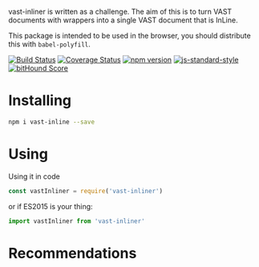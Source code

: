 vast-inliner is written as a challenge. The aim of this is to turn VAST documents with wrappers into a single VAST document that is InLine.

This package is intended to be used in the browser, you should distribute this with `babel-polyfill`.

[![Build Status](https://travis-ci.org/kahwee/vast-inliner.svg?branch=master)](https://travis-ci.org/kahwee/vast-inliner)
[![Coverage Status](https://coveralls.io/repos/github/kahwee/vast-inliner/badge.svg?branch=master)](https://coveralls.io/github/kahwee/vast-inliner?branch=master)
[![npm version](https://badge.fury.io/js/vast-inliner.svg)](https://badge.fury.io/js/vast-inliner)
[![js-standard-style](https://img.shields.io/badge/code%20style-standard-brightgreen.svg?style=flat)](https://github.com/feross/standard)
[![bitHound Score](https://www.bithound.io/github/kahwee/vast-inliner/badges/score.svg)](https://www.bithound.io/github/kahwee/vast-inliner)

# Installing

```sh
npm i vast-inline --save
```

# Using

Using it in code

```js
const vastInliner = require('vast-inliner')
```

or if ES2015 is your thing:

```js
import vastInliner from 'vast-inliner'
```

# Recommendations
